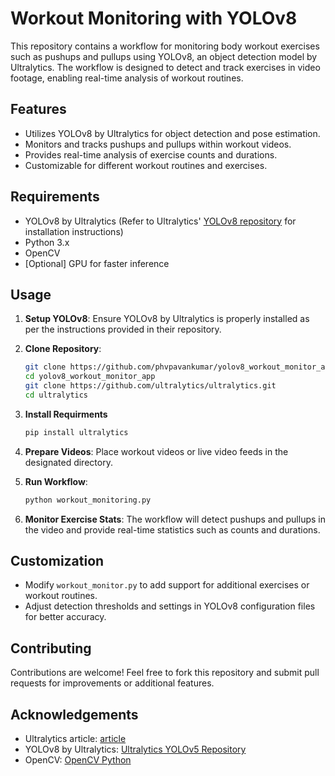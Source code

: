 # Workout Monitoring with YOLOv8

This repository contains a workflow for monitoring body workout exercises such as pushups and pullups using YOLOv8, an object detection model by Ultralytics. The workflow is designed to detect and track exercises in video footage, enabling real-time analysis of workout routines.

## Features

- Utilizes YOLOv8 by Ultralytics for object detection and pose estimation.
- Monitors and tracks pushups and pullups within workout videos.
- Provides real-time analysis of exercise counts and durations.
- Customizable for different workout routines and exercises.

## Requirements

- YOLOv8 by Ultralytics (Refer to Ultralytics' [YOLOv8 repository](https://github.com/ultralytics/ultralytics/) for installation instructions)
- Python 3.x
- OpenCV
- [Optional] GPU for faster inference

## Usage

1. **Setup YOLOv8**: Ensure YOLOv8 by Ultralytics is properly installed as per the instructions provided in their repository.

2. **Clone Repository**:
   ```bash
   git clone https://github.com/phvpavankumar/yolov8_workout_monitor_app.git
   cd yolov8_workout_monitor_app
   git clone https://github.com/ultralytics/ultralytics.git
   cd ultralytics
   ```
3. **Install Requirments**
   ```bash
   pip install ultralytics
   ```
3. **Prepare Videos**: Place workout videos or live video feeds in the designated directory.

4. **Run Workflow**:
   ```bash
   python workout_monitoring.py
   ```

5. **Monitor Exercise Stats**: The workflow will detect pushups and pullups in the video and provide real-time statistics such as counts and durations.

## Customization

- Modify `workout_monitor.py` to add support for additional exercises or workout routines.
- Adjust detection thresholds and settings in YOLOv8 configuration files for better accuracy.

## Contributing

Contributions are welcome! Feel free to fork this repository and submit pull requests for improvements or additional features.


## Acknowledgements

- Ultralytics article: [article](https://docs.ultralytics.com/guides/workouts-monitoring/)
- YOLOv8 by Ultralytics: [Ultralytics YOLOv5 Repository](https://github.com/ultralytics/ultralytics/)
- OpenCV: [OpenCV Python](https://github.com/opencv/opencv-python)

